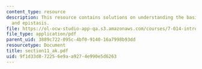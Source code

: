```yaml
---
content_type: resource
description: This resource contains solutions on understanding the basis, complementation
  and epistasis.
file: https://ol-ocw-studio-app-qa.s3.amazonaws.com/courses/7-014-introductory-biology-spring-2005/9f1d33d872256e9aa9274e990e5d6263_section11_ak.pdf
file_type: application/pdf
parent_uid: 3889c722-095c-4bf0-9140-16a7998b93dd
resourcetype: Document
title: section11_ak.pdf
uid: 9f1d33d8-7225-6e9a-a927-4e990e5d6263
---
```

